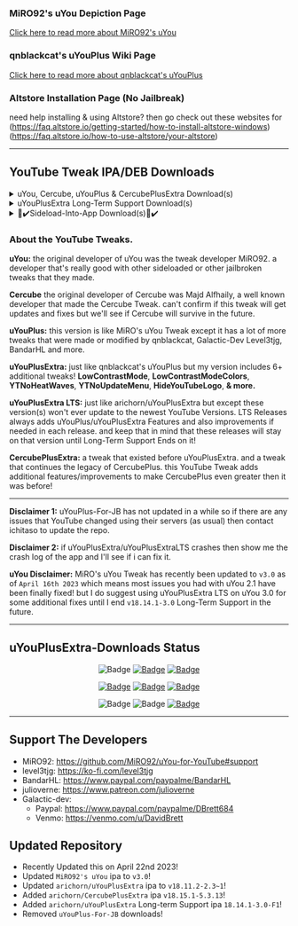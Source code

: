 ### MiRO92's uYou Depiction Page
[Click here to read more about MiRO92's uYou](https://miro92.com/repo/depictions/?p=com.miro.uyou)
### qnblackcat's uYouPlus Wiki Page
[Click here to read more about qnblackcat's uYouPlus](https://github.com/qnblackcat/uYouPlus/wiki)

### Altstore Installation Page (No Jailbreak)
need help installing & using Altstore? then go check out these websites for 
(https://faq.altstore.io/getting-started/how-to-install-altstore-windows)
(https://faq.altstore.io/how-to-use-altstore/your-altstore)

----------------------------------

## YouTube Tweak IPA/DEB Downloads
<details> 
  <summary>uYou, Cercube, uYouPlus & CercubePlusExtra Download(s)</summary>
  
   | Download Link | App Name | App Version | uYou Version | Release Name | Released By | File Type |
   |-------------|:------:|:-------:|:------:|:---------:|:---------:|:---------:|
   | [Direct Download](https://miro92.com/repo/depictions/com.miro.uyou/iPA/YouTube_18.14.1_uYou_3.0.ipa) | YouTube | v18.14.1 | v3.0 | uYou | MiRO92 | IPA |

   | Download Link | App Name | Cercube Version | Release Name | Released By | File Type |
   |-------------|:------:|:-------:|:---------:|:---------:|:---------:|
   | [Direct Download](https://dl.dropboxusercontent.com/s/b01erqbp3ajc5e2/me.alfhaily.cercube_5.3.11_iphoneos-arm.deb) | YouTube | v5.3.11 | Cercube | Majd Alfhaily | DEB |

   | Download Link | App Name | App Version | uYou Version | Release Name | Released By | File Type |
   |-------------|:------:|:-------:|:------:|:---------:|:---------:|:---------:|
   | [Direct Download](https://github.com/qnblackcat/uYouPlus/releases/download/v18.08.1-2.3.1/uYouPlus_18.08.1_2.3.1.ipa) | YouTube | v18.08.1 | v2.3~1 | uYouPlus | qnblackcat | IPA |
 
   | Download Link | App Name | App Version | uYou Version | Release Name | Released By | File Type |
   |-------------|:------:|:-------:|:------:|:---------:|:---------:|:---------:|
   | [Direct Download](https://github.com/arichorn/uYouPlusExtra/releases/download/v18.11.2-2.3.1/uYouPlusExtra_18.11.2_2.3.1.ipa) | YouTube | v18.11.2 | v2.3~1 | uYouPlusExtra | arichorn | IPA |

   | Download Link | App Name | App Version | Cercube Version | Release Name | Released By | File Type |
   |-------------|:------:|:-------:|:------:|:---------:|:---------:|:---------:|
   | [Direct Download](https://github.com/arichorn/CercubePlusExtra/releases/download/v18.15.1-5.3.13/CercubePlusExtra_18.15.1_5.3.13.ipa) | YouTube | v18.15.1 | v5.3.13 | CercubePlusExtra | arichorn | IPA |
</details>

<details>
  <summary>uYouPlusExtra Long-Term Support Download(s)</summary>

| Download Link | App Name | App Version | uYou Version | Release Name | Released By | File Type | IPA Updated On | LTS Release Number |
   |-------------|:------:|:-------:|:------:|:---------:|:---------:|:---------:|:---------:|:---------:|
   | [Direct Download](https://github.com/arichorn/uYouPlusExtra/releases/download/v18.14.1-3.0/uYouPlusExtra_18.14.1_3.0.ipa) | YouTube | v18.14.1 | v3.0 | uYouPlusExtra | arichorn | IPA | April 16th 2023 | LTS Release 1 |
  
| Download Link | App Name | App Version | uYou Version | Release Name | Released By | File Type | IPA Updated On | LTS Release Number |
   |-------------|:------:|:-------:|:------:|:---------:|:---------:|:---------:|:---------:|:---------:|
   | [Direct Download](https://github.com/arichorn/uYouPlusExtra/releases/download/v17.49.6-2.3.1-F4/uYouPlusExtra_17.49.6_2.3.1_F4.ipa) | YouTube | v17.49.6 | v2.3~1 | uYouPlusExtra | arichorn | IPA | February 28th 2023 | LTS Release 4 |
   
| Download Link | App Name | App Version | uYou Version | Release Name | Released By | File Type | IPA Updated On | LTS Release Number |
   |-------------|:------:|:-------:|:------:|:---------:|:---------:|:---------:|:---------:|:---------:|
   | [Direct Download](https://github.com/arichorn/uYouPlusExtra/releases/download/v16.42.3-2.1-F16/uYouPlusExtra_16.42.3_2.3.1_F16.ipa) | YouTube | v16.42.3 | v2.1 | uYouPlusExtra | arichorn | IPA | February 28th 2023 | LTS Release 16 |
</details>

<details>
  <summary>📲✔️Sideload-Into-App Download(s)📲✔️</summary>

**Sideloading (No Jailbreak):** [Altstore Sideloading Guide](https://www.reddit.com/r/AltStore/comments/xlkapp/beginners_altstore_sideloading_guide)

   | Download Link | uYou Version | App Version | Release Name | Released By | App Compatibility | Rootless | App Type |
   |-------------|:------:|:-------:|:------:|:---------:|:--------------:|:---------:|:---------:|
   | [Direct-App Download](https://tinyurl.com/yudck9dr) | v3.0 | v18.14.1 | uYou | MiRO92 | Non-Jailbroken 📲✅ | Supported | Altstore

   | Download Link | uYou Version | App Version | Release Name | Released By | App Compatibility | Rootless | App Type |
   |-------------|:------:|:-------:|:------:|:---------:|:--------------:|:---------:|:---------:|
   | [Direct-App Download](https://tinyurl.com/2p8jnjsh) | v2.3~1 | v18.08.1 | uYouPlus | qnblackcat | Non-Jailbroken 📲✅ | Not Supported | Altstore
  
   | Download Link | uYou Version | App Version | Release Name | Released By | App Compatibility | Rootless | App Type |
   |-------------|:------:|:-------:|:------:|:---------:|:--------------:|:---------:|:---------:|
   | [Direct-App Download](https://tinyurl.com/3txask4b) | v2.3~1 | v18.11.2 | uYouPlusExtra | arichorn | Non-Jailbroken 📲✅ | Not Supported | Altstore
 
   | Download Link | uYou Version | App Version | Release Name | Released By | App Compatibility | Rootless | App Type |
   |-------------|:------:|:-------:|:------:|:---------:|:--------------:|:---------:|:---------:|
   | [Direct-App Download](https://tinyurl.com/y66xbr65) | v3.0 | v18.14.1 | uYouPlusExtra [LTS 1] | arichorn | Non-Jailbroken 📲✅ | Supported | Altstore
 
   | Download Link | uYou Version | App Version | Release Name | Released By | App Compatibility | Rootless | App Type |
   |-------------|:------:|:-------:|:------:|:---------:|:--------------:|:---------:|:---------:|
   | [Direct-App Download](https://tinyurl.com/3f6r7nt5) | v2.3~1 | v17.49.6 | uYouPlusExtra [LTS 4] | arichorn | Non-Jailbroken 📲✅ | Not Supported | Altstore

   | Download Link | uYou Version | App Version | Release Name | Released By | App Compatibility | Rootless | App Type |
   |-------------|:------:|:-------:|:------:|:---------:|:--------------:|:---------:|:---------:|
   | [Direct-App Download](https://tinyurl.com/mvt6vayz) | v2.1 | v16.42.3 | uYouPlusExtra [LTS 16] | arichorn | Non-Jailbroken 📲✅ | Not Supported | Altstore
 
   | Download Link | Cercube Version | App Version | Release Name | Released By | App Compatibility | Rootless | App Type |
   |-------------|:------:|:-------:|:------:|:---------:|:--------------:|:---------:|:---------:|
   | [Direct-App Download](https://tinyurl.com/5fnavdux) | v5.3.13 | v18.15.1 | CercubePlusExtra | arichorn | Non-Jailbroken 📲✅ | Supported | Altstore
</details>

### About the YouTube Tweaks.
**uYou:** the original developer of uYou was the tweak developer MiRO92. a developer that's really good with other sideloaded or other jailbroken tweaks that they made.

**Cercube** the original developer of Cercube was Majd Alfhaily, a well known developer that made the Cercube Tweak. can't confirm if this tweak will get updates and fixes but we'll see if Cercube will survive in the future.

**uYouPlus:** this version is like MiRO's uYou Tweak except it has a lot of more tweaks that were made or modified by qnblackcat, Galactic-Dev Level3tjg, BandarHL and more.

**uYouPlusExtra:** just like qnblackcat's uYouPlus but my version includes 6+ additional tweaks! **LowContrastMode**, **LowContrastModeColors**, **YTNoHeatWaves**, **YTNoUpdateMenu**, **HideYouTubeLogo**, **& more.**
  
**uYouPlusExtra LTS:** just like arichorn/uYouPlusExtra but except these version(s) won't ever update to the newest YouTube Versions. LTS Releases always adds uYouPlus/uYouPlusExtra Features and also improvements if needed in each release. and keep that in mind that these releases will stay on that version until Long-Term Support Ends on it!

**CercubePlusExtra:** a tweak that existed before uYouPlusExtra. and a tweak that continues the legacy of CercubePlus. this YouTube Tweak adds additional features/improvements to make CercubePlus even greater then it was before!

----------------------------------

**Disclaimer 1:** uYouPlus-For-JB has not updated in a while so if there are any issues that YouTube changed using their servers (as usual) then contact ichitaso to update the repo.

**Disclaimer 2:** if uYouPlusExtra/uYouPlusExtraLTS crashes then show me the crash log of the app and I'll see if i can fix it.

**uYou Disclaimer:** MiRO's uYou Tweak has recently been updated to `v3.0` as of `April 16th 2023` which means most issues you had with uYou 2.1 have been finally fixed! but I do suggest using uYouPlusExtra LTS on uYou 3.0 for some additional fixes until I end `v18.14.1-3.0` Long-Term Support in the future.

----------------------------------
## uYouPlusExtra-Downloads Status

<p align="center">
    <img src="https://img.shields.io/badge/Platform-iOS%20%7C%20iPadOS%2014.0%2B-yellow" alt="Badge"/>
    <a href="https://github.com/arichorn/uYouPlus-Downloads/wiki/FAQ"><img src="https://img.shields.io/badge/Question%3F-FAQ-yellow" alt="Badge"></img></a>
    <a href="https://github.com/arichorn/uYouPlus-Downloads/wiki/FAQ"><img src="https://custom-icon-badges.demolab.com/badge/translate-blue.svg?logo=translate&logoColor=white" alt="Badge"></img></a>
    

    
</p>

<p align="center">
    <a href="https://github.com/arichorn/uYouPlus-Downloads/releases/latest"><img src="https://img.shields.io/github/downloads/arichorn/uYouPlus/total?label=Download" alt="Badge"></img></a>
    <a href="https://github.com/arichorn/uYouPlus-Downloads/commit"><img src="https://custom-icon-badges.demolab.com/github/last-commit/arichorn/uYouPlus-Downloads?logo=history&logoColor=white&label=Last commit" alt="Badge"></img></a>
    <a href="https://github.com/arichorn/uYouPlus-Downloads/issues"><img src="https://custom-icon-badges.demolab.com/github/issues-raw/arichorn/uYouPlus-Downloads?logo=issue-opened&label=Issues" alt="Badge"></img></a>

</p>

<p align="center">
   <img src="https://img.shields.io/github/stars/arichorn/uYouPlus-Downloads?style=social" alt="Badge"/>
   <img src="https://img.shields.io/github/forks/arichorn/uYouPlus-Downloads?style=social" alt="Badge"/>
   <a href="https://github.com/arichorn/uYouPlus-Downloads#support-the-developers"><img src="https://img.shields.io/badge/-Support-lightgrey?style=social&logo=paypal" alt="Badge"></img></a>
</p>

----------------------------------

## Support The Developers
- MiRO92: https://github.com/MiRO92/uYou-for-YouTube#support
- level3tjg: https://ko-fi.com/level3tjg
- BandarHL: https://www.paypal.com/paypalme/BandarHL
- julioverne: https://www.patreon.com/julioverne
- Galactic-dev:
  - Paypal: https://www.paypal.com/paypalme/DBrett684
  - Venmo: https://venmo.com/u/DavidBrett

## Updated Repository
- Recently Updated this on April 22nd 2023!
- Updated `MiRO92's uYou` ipa to `v3.0`!
- Updated `arichorn/uYouPlusExtra` ipa to `v18.11.2-2.3~1`!
- Added `arichorn/CercubePlusExtra` ipa `v18.15.1-5.3.13`!
- Added `arichorn/uYouPlusExtra` Long-term Support ipa `18.14.1-3.0-F1`!
- Removed `uYouPlus-For-JB` downloads!
